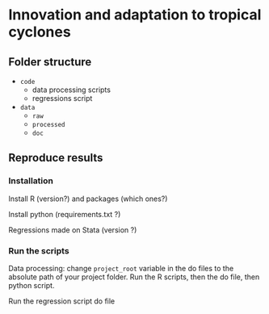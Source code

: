 # Innovation and adaptation to tropical cyclones

## Folder structure

- `code`
  - data processing scripts
  - regressions script
- `data`
  - `raw`
  - `processed`
  - `doc`

## Reproduce results

### Installation

Install R (version?) and packages (which ones?)

Install python (requirements.txt ?)

Regressions made on Stata (version ?)

### Run the scripts

Data processing: change `project_root` variable in the do files to the absolute path of your project folder. Run the R scripts, then the do file, then python script.

Run the regression script do file

